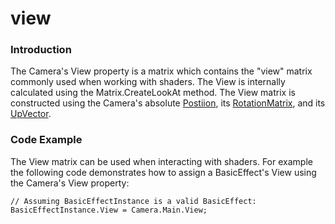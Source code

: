 # view

### Introduction

The Camera's View property is a matrix which contains the "view" matrix commonly used when working with shaders. The View is internally calculated using the Matrix.CreateLookAt method. The View matrix is constructed using the Camera's absolute [Postiion](../../../../frb/docs/index.php), its [RotationMatrix](../../../../frb/docs/index.php), and its [UpVector](../../../../frb/docs/index.php).

### Code Example

The View matrix can be used when interacting with shaders. For example the following code demonstrates how to assign a BasicEffect's View using the Camera's View property:

```
// Assuming BasicEffectInstance is a valid BasicEffect:
BasicEffectInstance.View = Camera.Main.View;
```
